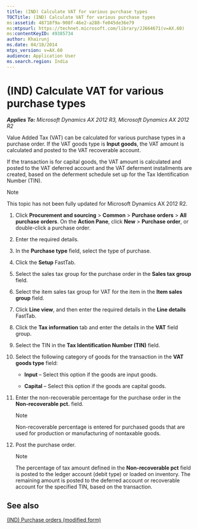 ```yaml
---
title: (IND) Calculate VAT for various purchase types
TOCTitle: (IND) Calculate VAT for various purchase types
ms:assetid: 48718f9a-908f-46e2-a288-fe045de36e79
ms:mtpsurl: https://technet.microsoft.com/library/JJ664671(v=AX.60)
ms:contentKeyID: 49385734
author: Khairunj
ms.date: 04/18/2014
mtps_version: v=AX.60
audience: Application User
ms.search.region: India
---
```


# (IND) Calculate VAT for various purchase types 


_**Applies To:** Microsoft Dynamics AX 2012 R3, Microsoft Dynamics AX 2012 R2_

Value Added Tax (VAT) can be calculated for various purchase types in a purchase order. If the VAT goods type is **Input goods**, the VAT amount is calculated and posted to the VAT recoverable account.

If the transaction is for capital goods, the VAT amount is calculated and posted to the VAT deferred account and the VAT deferment installments are created, based on the deferment schedule set up for the Tax Identification Number (TIN).


> [!NOTE]
> <P>This topic has not been fully updated for Microsoft Dynamics AX 2012 R2.</P>



1.  Click **Procurement and sourcing** \> **Common** \> **Purchase orders** \> **All purchase orders**. On the **Action Pane**, click **New** \> **Purchase order**, or double-click a purchase order.

2.  Enter the required details.

3.  In the **Purchase type** field, select the type of purchase.

4.  Click the **Setup** FastTab.

5.  Select the sales tax group for the purchase order in the **Sales tax group** field.

6.  Select the item sales tax group for VAT for the item in the **Item sales group** field.

7.  Click **Line view**, and then enter the required details in the **Line details** FastTab.

8.  Click the **Tax information** tab and enter the details in the **VAT** field group.

9.  Select the TIN in the **Tax Identification Number (TIN)** field.

10. Select the following category of goods for the transaction in the **VAT goods type** field:
    
      - **Input** – Select this option if the goods are input goods.
    
      - **Capital** – Select this option if the goods are capital goods.

11. Enter the non-recoverable percentage for the purchase order in the **Non-recoverable pct.** field.
    

    > [!NOTE]
    > <P>Non-recoverable percentage is entered for purchased goods that are used for production or manufacturing of nontaxable goods.</P>



12. Post the purchase order.
    

    > [!NOTE]
    > <P>The percentage of tax amount defined in the <STRONG>Non-recoverable pct</STRONG> field is posted to the ledger account (debit type) or loaded on inventory. The remaining amount is posted to the deferred account or recoverable account for the specified TIN, based on the transaction.</P>



## See also

[(IND) Purchase orders (modified form)](https://technet.microsoft.com/library/jj664798\(v=ax.60\))

  


